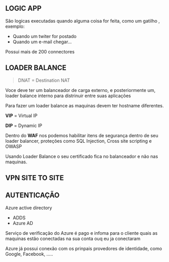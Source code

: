 ## LOGIC APP

São logicas executadas quando alguma coisa for feita, como um gatilho , exemplo:
-   Quando um twiter for postado
-   Quando um e-mail chegar... 

Possui mais de 200 connectores

## LOADER BALANCE

> DNAT = Destination NAT

Voce deve ter um balanceador de carga externo, e posteriormente um, loader balance interno para distrinuir entre suas aplicações

Para fazer um loader balance as maquinas devem ter hostname diferentes.

**VIP** = Virtual IP

**DIP** = Dynamic IP

Dentro do **WAF** nos podemos habilitar itens de segurança dentro de seu loader balancer, proteções como SQL Injection, Cross site scripting e OWASP 

Usando Loader Balance o seu certificado fica no balanceador e não nas maquinas.


## VPN SITE TO SITE


## AUTENTICAÇÃO

Azure active directory
-   ADDS
-   Azure AD

Serviço de verificação do Azure é pago e infoma para o cliente quais as maquinas estão conectadas na sua conta ouq eu ja conectaram

Azure já possui conexão com os prinpais provedores de identidade, como Google, Facebook, .....